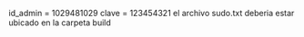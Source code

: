 id_admin = 1029481029
clave = 123454321
el archivo sudo.txt deberia estar ubicado en la carpeta build
